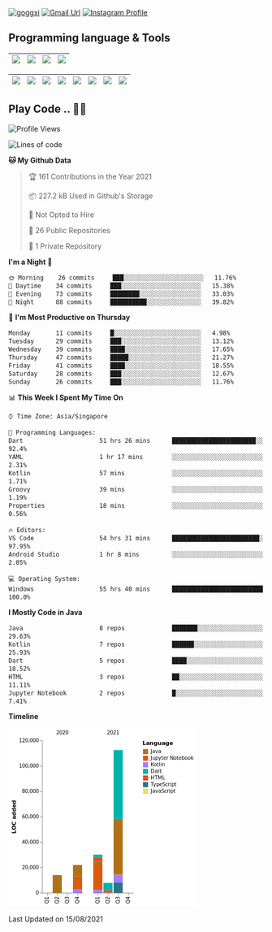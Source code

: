 [![goggxi](https://img.shields.io/badge/Portofolio-Goggxi-orange)](https://goggxi.github.io)
[![Gmail Url](https://img.shields.io/twitter/url?label=Goggxi@gmail.com&logo=gmail&style=social&url=http%3A%2F%2Fmailto%3Acontact.Goggxi@gmail.com)](mailto:Goggxi@gmail.com) [![Instagram Profile](https://img.shields.io/twitter/url?label=moh_rifkan&logo=instagram&style=social&url=https://www.instagram.com/moh_rifkan/)](https://www.instagram.com/moh_rifkan/)

## Programming language & Tools
| [<img src="https://cdn.svgporn.com/logos/java.svg" width="50">]() |[<img src="https://cdn.svgporn.com/logos/kotlin.svg" width="50">]() | [<img src="https://cdn.svgporn.com/logos/dart.svg" width="50">]() | [<img src="https://cdn.svgporn.com/logos/python.svg" width="50">]() |
|---|---|---|---|

| [<img src=https://lh3.googleusercontent.com/6n8UeRbQwQV1TPp1WgpWjciVkO0um_oDNSbnAqvYRCDAebCfv22RkgwPxkwRkV6aNHi98r9gyFsfOT2pbCMCeXBbIp-5vOqSrOnhbw width="50">]() | [<img src="https://cdn.svgporn.com/logos/flutter.svg" width="50">]() | [<img src="https://cdn.svgporn.com/logos/jupyter.svg" width="50">]() | [<img src="https://cdn.svgporn.com/logos/mysql.svg" width="50">]() | <img src="https://cdn.svgporn.com/logos/postgresql.svg" width="50"/> | <img src="https://cdn.svgporn.com/logos/firebase.svg" width="50"/> | <img src="https://cdn.svgporn.com/logos/spring-icon.svg" width="50"/> | <img src="https://cncf-branding.netlify.app/img/projects/grpc/horizontal/color/grpc-horizontal-color.svg" width="50"/>
|-----|----|----|----|----|----|----|----|


## Play Code .. 💬🚀

<!--START_SECTION:waka-->
![Profile Views](http://img.shields.io/badge/Profile%20Views-0-blue)

![Lines of code](https://img.shields.io/badge/From%20Hello%20World%20I%27ve%20Written-186061%20lines%20of%20code-blue)

**🐱 My Github Data** 

> 🏆 161 Contributions in the Year 2021
 > 
> 📦 227.2 kB Used in Github's Storage 
 > 
> 🚫 Not Opted to Hire
 > 
> 📜 26 Public Repositories 
 > 
> 🔑 1 Private Repository 
 > 
**I'm a Night 🦉** 

```text
🌞 Morning    26 commits     ███░░░░░░░░░░░░░░░░░░░░░░   11.76% 
🌆 Daytime    34 commits     ███░░░░░░░░░░░░░░░░░░░░░░   15.38% 
🌃 Evening    73 commits     ████████░░░░░░░░░░░░░░░░░   33.03% 
🌙 Night      88 commits     ██████████░░░░░░░░░░░░░░░   39.82%

```
📅 **I'm Most Productive on Thursday** 

```text
Monday       11 commits     █░░░░░░░░░░░░░░░░░░░░░░░░   4.98% 
Tuesday      29 commits     ███░░░░░░░░░░░░░░░░░░░░░░   13.12% 
Wednesday    39 commits     ████░░░░░░░░░░░░░░░░░░░░░   17.65% 
Thursday     47 commits     █████░░░░░░░░░░░░░░░░░░░░   21.27% 
Friday       41 commits     ████░░░░░░░░░░░░░░░░░░░░░   18.55% 
Saturday     28 commits     ███░░░░░░░░░░░░░░░░░░░░░░   12.67% 
Sunday       26 commits     ███░░░░░░░░░░░░░░░░░░░░░░   11.76%

```


📊 **This Week I Spent My Time On** 

```text
⌚︎ Time Zone: Asia/Singapore

💬 Programming Languages: 
Dart                     51 hrs 26 mins      ███████████████████████░░   92.4% 
YAML                     1 hr 17 mins        ░░░░░░░░░░░░░░░░░░░░░░░░░   2.31% 
Kotlin                   57 mins             ░░░░░░░░░░░░░░░░░░░░░░░░░   1.71% 
Groovy                   39 mins             ░░░░░░░░░░░░░░░░░░░░░░░░░   1.19% 
Properties               18 mins             ░░░░░░░░░░░░░░░░░░░░░░░░░   0.56%

🔥 Editors: 
VS Code                  54 hrs 31 mins      ████████████████████████░   97.95% 
Android Studio           1 hr 8 mins         ░░░░░░░░░░░░░░░░░░░░░░░░░   2.05%

💻 Operating System: 
Windows                  55 hrs 40 mins      █████████████████████████   100.0%

```

**I Mostly Code in Java** 

```text
Java                     8 repos             ███████░░░░░░░░░░░░░░░░░░   29.63% 
Kotlin                   7 repos             ██████░░░░░░░░░░░░░░░░░░░   25.93% 
Dart                     5 repos             ████░░░░░░░░░░░░░░░░░░░░░   18.52% 
HTML                     3 repos             ██░░░░░░░░░░░░░░░░░░░░░░░   11.11% 
Jupyter Notebook         2 repos             █░░░░░░░░░░░░░░░░░░░░░░░░   7.41%

```


**Timeline**

![Chart not found](https://raw.githubusercontent.com/Goggxi/Goggxi/main/charts/bar_graph.png) 


 Last Updated on 15/08/2021
<!--END_SECTION:waka-->
